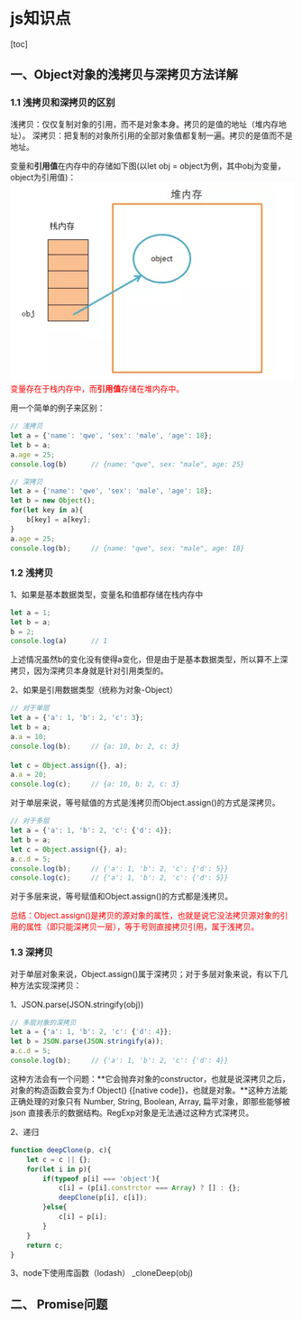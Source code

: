 # js知识点

[toc]

## 一、Object对象的浅拷贝与深拷贝方法详解

### 1.1 浅拷贝和深拷贝的区别

浅拷贝：仅仅复制对象的引用，而不是对象本身。拷贝的是值的地址（堆内存地址）。
深拷贝：把复制的对象所引用的全部对象值都复制一遍。拷贝的是值而不是地址。

变量和**引用值**在内存中的存储如下图(以let obj = object为例，其中obj为变量，object为引用值)：
![变量和值在内存中的表示](./pic/copy1.png)
<font color='red'>变量存在于栈内存中，而**引用值**存储在堆内存中。</font>

用一个简单的例子来区别：

```js
// 浅拷贝
let a = {'name': 'qwe', 'sex': 'male', 'age': 18};
let b = a;
a.age = 25;
console.log(b)      // {name: "qwe", sex: "male", age: 25}
```

```js
// 深拷贝
let a = {'name': 'qwe', 'sex': 'male', 'age': 18};
let b = new Object();
for(let key in a){
    b[key] = a[key];
}
a.age = 25;
console.log(b);     // {name: "qwe", sex: "male", age: 18}
```

### 1.2 浅拷贝

1、如果是基本数据类型，变量名和值都存储在栈内存中

```js
let a = 1;
let b = a;
b = 2;
console.log(a)      // 1
```

上述情况虽然b的变化没有使得a变化，但是由于是基本数据类型，所以算不上深拷贝，因为深拷贝本身就是针对引用类型的。

2、如果是引用数据类型（统称为对象-Object）

```js
// 对于单层
let a = {'a': 1, 'b': 2, 'c': 3};
let b = a;
a.a = 10;
console.log(b);     // {a: 10, b: 2, c: 3}

let c = Object.assign({}, a);
a.a = 20;
console.log(c);     // {a: 10, b: 2, c: 3}
```

对于单层来说，等号赋值的方式是浅拷贝而Object.assign()的方式是深拷贝。

```js
// 对于多层
let a = {'a': 1, 'b': 2, 'c': {'d': 4}};
let b = a;
let c = Object.assign({}, a);
a.c.d = 5;
console.log(b);     // {'a': 1, 'b': 2, 'c': {'d': 5}}
console.log(c);     // {'a': 1, 'b': 2, 'c': {'d': 5}}
```

对于多层来说，等号赋值和Object.assign()的方式都是浅拷贝。

<font color='red'>总结：Object.assign()是拷贝的源对象的属性，也就是说它没法拷贝源对象的引用的属性（即只能深拷贝一层），等于号则直接拷贝引用，属于浅拷贝。</font>

### 1.3 深拷贝

对于单层对象来说，Object.assign()属于深拷贝；对于多层对象来说，有以下几种方法实现深拷贝：

1、JSON.parse(JSON.stringify(obj))

```js
// 多层对象的深拷贝
let a = {'a': 1, 'b': 2, 'c': {'d': 4}};
let b = JSON.parse(JSON.stringify(a));
a.c.d = 5;
console.log(b);     // {'a': 1, 'b': 2, 'c': {'d': 4}}
```

这种方法会有一个问题：**它会抛弃对象的constructor，也就是说深拷贝之后，对象的构造函数会变为:f Object() {[native code]}，也就是对象。**这种方法能正确处理的对象只有 Number, String, Boolean, Array, 扁平对象，即那些能够被 json 直接表示的数据结构。RegExp对象是无法通过这种方式深拷贝。

2、递归

```js
function deepClone(p, c){
    let c = c || {};
    for(let i in p){
        if(typeof p[i] === 'object'){
            c[i] = (p[i].constrctor === Array) ? [] : {};
            deepClone(p[i], c[i]);
        }else{
            c[i] = p[i];
        }
    }
    return c;
}
```

3、node下使用库函数（lodash）
_cloneDeep(obj)

## 二、 Promise问题
